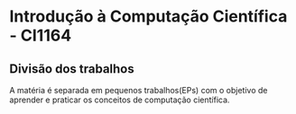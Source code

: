 # Introdução à Computação Científica - CI1164

## Divisão dos trabalhos

A matéria é separada em pequenos trabalhos(EPs) com o objetivo de aprender e praticar os conceitos de computação científica.
